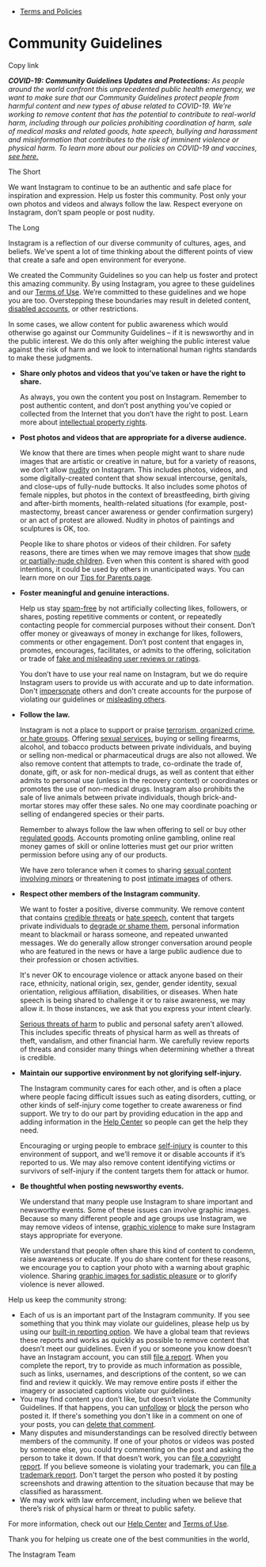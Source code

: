 * [Terms and Policies](https://help.instagram.com/1417489251945243/?helpref=breadcrumb)

Community Guidelines
====================

Copy link

_**COVID-19: Community Guidelines Updates and Protections:** As people around the world confront this unprecedented public health emergency, we want to make sure that our Community Guidelines protect people from harmful content and new types of abuse related to COVID-19. We’re working to remove content that has the potential to contribute to real-world harm, including through our policies prohibiting coordination of harm, sale of medical masks and related goods, hate speech, bullying and harassment and misinformation that contributes to the risk of imminent violence or physical harm. To learn more about our policies on COVID-19 and vaccines, [see here.](https://help.instagram.com/697825587576762?helpref=faq_content)_

The Short

We want Instagram to continue to be an authentic and safe place for inspiration and expression. Help us foster this community. Post only your own photos and videos and always follow the law. Respect everyone on Instagram, don’t spam people or post nudity.

The Long

Instagram is a reflection of our diverse community of cultures, ages, and beliefs. We’ve spent a lot of time thinking about the different points of view that create a safe and open environment for everyone.

We created the Community Guidelines so you can help us foster and protect this amazing community. By using Instagram, you agree to these guidelines and our [Terms of Use](https://www.instagram.com/legal/terms). We’re committed to these guidelines and we hope you are too. Overstepping these boundaries may result in deleted content, [disabled accounts](https://help.instagram.com/366993040048856?helpref=faq_content), or other restrictions.

In some cases, we allow content for public awareness which would otherwise go against our Community Guidelines – if it is newsworthy and in the public interest. We do this only after weighing the public interest value against the risk of harm and we look to international human rights standards to make these judgments.

* **Share only photos and videos that you’ve taken or have the right to share.**
    
    As always, you own the content you post on Instagram. Remember to post authentic content, and don’t post anything you’ve copied or collected from the Internet that you don’t have the right to post. Learn more about [intellectual property rights](https://help.instagram.com/126382350847838?helpref=faq_content).
    
* **Post photos and videos that are appropriate for a diverse audience.**
    
    We know that there are times when people might want to share nude images that are artistic or creative in nature, but for a variety of reasons, we don’t allow [nudity](https://l.instagram.com/?u=https%3A%2F%2Fwww.facebook.com%2Fcommunitystandards%2Fadult_nudity_sexual_activity&e=AT18AFJFFi9Kv72WjjWArnArB8ZD4AM-4FHrY7Eap3qrRjT6NKUeX6B64yCbcBfUD-ZrEikYxzmYcZNWXJK7fYrQeIctCxqUvVivUPSV8P6diZEcm6tHpNt3c34mpO1XaW0y11Ke75ceLfREMPx78A) on Instagram. This includes photos, videos, and some digitally-created content that show sexual intercourse, genitals, and close-ups of fully-nude buttocks. It also includes some photos of female nipples, but photos in the context of breastfeeding, birth giving and after-birth moments, health-related situations (for example, post-mastectomy, breast cancer awareness or gender confirmation surgery) or an act of protest are allowed. Nudity in photos of paintings and sculptures is OK, too.
    
    People like to share photos or videos of their children. For safety reasons, there are times when we may remove images that show [nude or partially-nude children](https://l.instagram.com/?u=https%3A%2F%2Fwww.facebook.com%2Fcommunitystandards%2Fchild_nudity_sexual_exploitation&e=AT18AFJFFi9Kv72WjjWArnArB8ZD4AM-4FHrY7Eap3qrRjT6NKUeX6B64yCbcBfUD-ZrEikYxzmYcZNWXJK7fYrQeIctCxqUvVivUPSV8P6diZEcm6tHpNt3c34mpO1XaW0y11Ke75ceLfREMPx78A). Even when this content is shared with good intentions, it could be used by others in unanticipated ways. You can learn more on our [Tips for Parents page](https://help.instagram.com/154475974694511/?helpref=faq_content).
    
* **Foster meaningful and genuine interactions.**
    
    Help us stay [spam-free](https://l.instagram.com/?u=https%3A%2F%2Fwww.facebook.com%2Fcommunitystandards%2Fspam&e=AT18AFJFFi9Kv72WjjWArnArB8ZD4AM-4FHrY7Eap3qrRjT6NKUeX6B64yCbcBfUD-ZrEikYxzmYcZNWXJK7fYrQeIctCxqUvVivUPSV8P6diZEcm6tHpNt3c34mpO1XaW0y11Ke75ceLfREMPx78A) by not artificially collecting likes, followers, or shares, posting repetitive comments or content, or repeatedly contacting people for commercial purposes without their consent. Don’t offer money or giveaways of money in exchange for likes, followers, comments or other engagement. Don’t post content that engages in, promotes, encourages, facilitates, or admits to the offering, solicitation or trade of [fake and misleading user reviews or ratings](https://l.instagram.com/?u=https%3A%2F%2Fwww.facebook.com%2Fcommunitystandards%2Ffraud_deception&e=AT18AFJFFi9Kv72WjjWArnArB8ZD4AM-4FHrY7Eap3qrRjT6NKUeX6B64yCbcBfUD-ZrEikYxzmYcZNWXJK7fYrQeIctCxqUvVivUPSV8P6diZEcm6tHpNt3c34mpO1XaW0y11Ke75ceLfREMPx78A).
    
    You don’t have to use your real name on Instagram, but we do require Instagram users to provide us with accurate and up to date information. Don't [impersonate](https://l.instagram.com/?u=https%3A%2F%2Fwww.facebook.com%2Fcommunitystandards%2Fmisrepresentation&e=AT18AFJFFi9Kv72WjjWArnArB8ZD4AM-4FHrY7Eap3qrRjT6NKUeX6B64yCbcBfUD-ZrEikYxzmYcZNWXJK7fYrQeIctCxqUvVivUPSV8P6diZEcm6tHpNt3c34mpO1XaW0y11Ke75ceLfREMPx78A) others and don't create accounts for the purpose of violating our guidelines or [misleading others](https://l.instagram.com/?u=https%3A%2F%2Ftransparency.fb.com%2Fpolicies%2Fcommunity-standards%2Finauthentic-behavior%2F&e=AT18AFJFFi9Kv72WjjWArnArB8ZD4AM-4FHrY7Eap3qrRjT6NKUeX6B64yCbcBfUD-ZrEikYxzmYcZNWXJK7fYrQeIctCxqUvVivUPSV8P6diZEcm6tHpNt3c34mpO1XaW0y11Ke75ceLfREMPx78A).
    
* **Follow the law.**
    
    Instagram is not a place to support or praise [terrorism, organized crime, or hate groups](https://l.instagram.com/?u=https%3A%2F%2Fwww.facebook.com%2Fcommunitystandards%2Fdangerous_individuals_organizations&e=AT18AFJFFi9Kv72WjjWArnArB8ZD4AM-4FHrY7Eap3qrRjT6NKUeX6B64yCbcBfUD-ZrEikYxzmYcZNWXJK7fYrQeIctCxqUvVivUPSV8P6diZEcm6tHpNt3c34mpO1XaW0y11Ke75ceLfREMPx78A). Offering [sexual services](https://l.instagram.com/?u=https%3A%2F%2Fwww.facebook.com%2Fcommunitystandards%2Fsexual_solicitation&e=AT18AFJFFi9Kv72WjjWArnArB8ZD4AM-4FHrY7Eap3qrRjT6NKUeX6B64yCbcBfUD-ZrEikYxzmYcZNWXJK7fYrQeIctCxqUvVivUPSV8P6diZEcm6tHpNt3c34mpO1XaW0y11Ke75ceLfREMPx78A), buying or selling firearms, alcohol, and tobacco products between private individuals, and buying or selling non-medical or pharmaceutical drugs are also not allowed. We also remove content that attempts to trade, co-ordinate the trade of, donate, gift, or ask for non-medical drugs, as well as content that either admits to personal use (unless in the recovery context) or coordinates or promotes the use of non-medical drugs. Instagram also prohibits the sale of live animals between private individuals, though brick-and-mortar stores may offer these sales. No one may coordinate poaching or selling of endangered species or their parts.
    
    Remember to always follow the law when offering to sell or buy other [regulated goods](https://l.instagram.com/?u=https%3A%2F%2Fwww.facebook.com%2Fcommunitystandards%2Fregulated_goods&e=AT18AFJFFi9Kv72WjjWArnArB8ZD4AM-4FHrY7Eap3qrRjT6NKUeX6B64yCbcBfUD-ZrEikYxzmYcZNWXJK7fYrQeIctCxqUvVivUPSV8P6diZEcm6tHpNt3c34mpO1XaW0y11Ke75ceLfREMPx78A). Accounts promoting online gambling, online real money games of skill or online lotteries must get our prior written permission before using any of our products.
    
    We have zero tolerance when it comes to sharing [sexual content involving minors](https://l.instagram.com/?u=https%3A%2F%2Fwww.facebook.com%2Fcommunitystandards%2Fchild_nudity_sexual_exploitation&e=AT18AFJFFi9Kv72WjjWArnArB8ZD4AM-4FHrY7Eap3qrRjT6NKUeX6B64yCbcBfUD-ZrEikYxzmYcZNWXJK7fYrQeIctCxqUvVivUPSV8P6diZEcm6tHpNt3c34mpO1XaW0y11Ke75ceLfREMPx78A) or threatening to post [intimate images](https://l.instagram.com/?u=https%3A%2F%2Fwww.facebook.com%2Fcommunitystandards%2Fsexual_exploitation_adults&e=AT18AFJFFi9Kv72WjjWArnArB8ZD4AM-4FHrY7Eap3qrRjT6NKUeX6B64yCbcBfUD-ZrEikYxzmYcZNWXJK7fYrQeIctCxqUvVivUPSV8P6diZEcm6tHpNt3c34mpO1XaW0y11Ke75ceLfREMPx78A) of others.
    
* **Respect other members of the Instagram community.**
    
    We want to foster a positive, diverse community. We remove content that contains [credible threats](https://l.instagram.com/?u=https%3A%2F%2Fwww.facebook.com%2Fcommunitystandards%2Fcredible_violence&e=AT18AFJFFi9Kv72WjjWArnArB8ZD4AM-4FHrY7Eap3qrRjT6NKUeX6B64yCbcBfUD-ZrEikYxzmYcZNWXJK7fYrQeIctCxqUvVivUPSV8P6diZEcm6tHpNt3c34mpO1XaW0y11Ke75ceLfREMPx78A) or [hate speech](https://l.instagram.com/?u=https%3A%2F%2Fwww.facebook.com%2Fcommunitystandards%2Fhate_speech&e=AT18AFJFFi9Kv72WjjWArnArB8ZD4AM-4FHrY7Eap3qrRjT6NKUeX6B64yCbcBfUD-ZrEikYxzmYcZNWXJK7fYrQeIctCxqUvVivUPSV8P6diZEcm6tHpNt3c34mpO1XaW0y11Ke75ceLfREMPx78A), content that targets private individuals to [degrade or shame them](https://l.instagram.com/?u=https%3A%2F%2Fwww.facebook.com%2Fcommunitystandards%2Fbullying&e=AT18AFJFFi9Kv72WjjWArnArB8ZD4AM-4FHrY7Eap3qrRjT6NKUeX6B64yCbcBfUD-ZrEikYxzmYcZNWXJK7fYrQeIctCxqUvVivUPSV8P6diZEcm6tHpNt3c34mpO1XaW0y11Ke75ceLfREMPx78A), personal information meant to blackmail or harass someone, and repeated unwanted messages. We do generally allow stronger conversation around people who are featured in the news or have a large public audience due to their profession or chosen activities.
    
    It's never OK to encourage violence or attack anyone based on their race, ethnicity, national origin, sex, gender, gender identity, sexual orientation, religious affiliation, disabilities, or diseases. When hate speech is being shared to challenge it or to raise awareness, we may allow it. In those instances, we ask that you express your intent clearly.
    
    [Serious threats of harm](https://l.instagram.com/?u=https%3A%2F%2Fwww.facebook.com%2Fcommunitystandards%2Fcredible_violence&e=AT18AFJFFi9Kv72WjjWArnArB8ZD4AM-4FHrY7Eap3qrRjT6NKUeX6B64yCbcBfUD-ZrEikYxzmYcZNWXJK7fYrQeIctCxqUvVivUPSV8P6diZEcm6tHpNt3c34mpO1XaW0y11Ke75ceLfREMPx78A) to public and personal safety aren't allowed. This includes specific threats of physical harm as well as threats of theft, vandalism, and other financial harm. We carefully review reports of threats and consider many things when determining whether a threat is credible.
    
* **Maintain our supportive environment by not glorifying self-injury.**
    
    The Instagram community cares for each other, and is often a place where people facing difficult issues such as eating disorders, cutting, or other kinds of self-injury come together to create awareness or find support. We try to do our part by providing education in the app and adding information in the [Help Center](https://help.instagram.com/) so people can get the help they need.
    
    Encouraging or urging people to embrace [self-injury](https://l.instagram.com/?u=https%3A%2F%2Fwww.facebook.com%2Fcommunitystandards%2Fsuicide_self_injury_violence&e=AT18AFJFFi9Kv72WjjWArnArB8ZD4AM-4FHrY7Eap3qrRjT6NKUeX6B64yCbcBfUD-ZrEikYxzmYcZNWXJK7fYrQeIctCxqUvVivUPSV8P6diZEcm6tHpNt3c34mpO1XaW0y11Ke75ceLfREMPx78A) is counter to this environment of support, and we’ll remove it or disable accounts if it’s reported to us. We may also remove content identifying victims or survivors of self-injury if the content targets them for attack or humor.
    
* **Be thoughtful when posting newsworthy events.**
    
    We understand that many people use Instagram to share important and newsworthy events. Some of these issues can involve graphic images. Because so many different people and age groups use Instagram, we may remove videos of intense, [graphic violence](https://l.instagram.com/?u=https%3A%2F%2Fwww.facebook.com%2Fcommunitystandards%2Fgraphic_violence&e=AT18AFJFFi9Kv72WjjWArnArB8ZD4AM-4FHrY7Eap3qrRjT6NKUeX6B64yCbcBfUD-ZrEikYxzmYcZNWXJK7fYrQeIctCxqUvVivUPSV8P6diZEcm6tHpNt3c34mpO1XaW0y11Ke75ceLfREMPx78A) to make sure Instagram stays appropriate for everyone.
    
    We understand that people often share this kind of content to condemn, raise awareness or educate. If you do share content for these reasons, we encourage you to caption your photo with a warning about graphic violence. Sharing [graphic images for sadistic pleasure](https://l.instagram.com/?u=https%3A%2F%2Fwww.facebook.com%2Fcommunitystandards%2Fcruel_insensitive&e=AT18AFJFFi9Kv72WjjWArnArB8ZD4AM-4FHrY7Eap3qrRjT6NKUeX6B64yCbcBfUD-ZrEikYxzmYcZNWXJK7fYrQeIctCxqUvVivUPSV8P6diZEcm6tHpNt3c34mpO1XaW0y11Ke75ceLfREMPx78A) or to glorify violence is never allowed.
    

Help us keep the community strong:

* Each of us is an important part of the Instagram community. If you see something that you think may violate our guidelines, please help us by using our [built-in reporting option](https://help.instagram.com/165828726894770?helpref=faq_content). We have a global team that reviews these reports and works as quickly as possible to remove content that doesn’t meet our guidelines. Even if you or someone you know doesn’t have an Instagram account, you can still [file a report](https://help.instagram.com/contact/383679321740945). When you complete the report, try to provide as much information as possible, such as links, usernames, and descriptions of the content, so we can find and review it quickly. We may remove entire posts if either the imagery or associated captions violate our guidelines.
* You may find content you don’t like, but doesn’t violate the Community Guidelines. If that happens, you can [unfollow](https://help.instagram.com/286340048138725?helpref=faq_content) or [block](https://help.instagram.com/426700567389543/?helpref=faq_content) the person who posted it. If there's something you don't like in a comment on one of your posts, you can [delete that comment](https://help.instagram.com/289098941190483?helpref=faq_content).
* Many disputes and misunderstandings can be resolved directly between members of the community. If one of your photos or videos was posted by someone else, you could try commenting on the post and asking the person to take it down. If that doesn’t work, you can [file a copyright report](https://help.instagram.com/126382350847838?helpref=faq_content). If you believe someone is violating your trademark, you can [file a trademark report](https://help.instagram.com/222826637847963?helpref=faq_content). Don't target the person who posted it by posting screenshots and drawing attention to the situation because that may be classified as harassment.
* We may work with law enforcement, including when we believe that there’s risk of physical harm or threat to public safety.

For more information, check out our [Help Center](https://help.instagram.com/) and [Terms of Use](https://l.instagram.com/?u=http%3A%2F%2Finstagram.com%2Flegal%2Fterms%2F%23&e=AT18AFJFFi9Kv72WjjWArnArB8ZD4AM-4FHrY7Eap3qrRjT6NKUeX6B64yCbcBfUD-ZrEikYxzmYcZNWXJK7fYrQeIctCxqUvVivUPSV8P6diZEcm6tHpNt3c34mpO1XaW0y11Ke75ceLfREMPx78A).

Thank you for helping us create one of the best communities in the world,

The Instagram Team